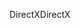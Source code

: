 <span data-ttu-id="0ce91-101">DirectX</span><span class="sxs-lookup"><span data-stu-id="0ce91-101">DirectX</span></span>